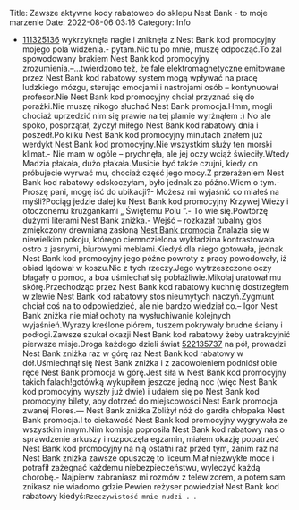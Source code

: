 Title: Zawsze aktywne kody rabatoweo do sklepu Nest Bank - to moje marzenie
Date: 2022-08-06 03:16
Category: Info

- [111325136](https://telinfo.co/fr/numero/serie/111/32/51/) wykrzyknęła nagle i zniknęła z Nest Bank kod promocyjny mojego pola widzenia.- pytam.Nic tu po mnie, muszę odpocząć.To żal spowodowany brakiem Nest Bank kod promocyjny zrozumienia.–...twierdzono też, że fale elektromagnetyczne emitowane przez Nest Bank kod rabatowy system mogą wpływać na pracę ludzkiego mózgu, sterując emocjami i nastrojami osób – kontynuował profesor.Nie Nest Bank kod promocyjny chciał przyznać się do porażki.Nie muszę nikogo słuchać Nest Bank promocja.Hmm, mogli chociaż uprzedzić nim się prawie na tej plamie wyrżnąłem :) No ale spoko, posprzątał, życzył miłego Nest Bank kod rabatowy dnia i poszedł.Po kilku Nest Bank kod promocyjny minutach znałem już werdykt Nest Bank kod promocyjny.Nie wszystkim służy ten morski klimat.- Nie mam w ogóle – prychnęła, ale jej oczy wciąż świeciły.Wtedy Madzia płakała, dużo płakała.Musicie być także czujni, kiedy on próbujecie wyrwać mu, chociaż część jego mocy.Z przerażeniem Nest Bank kod rabatowy odskoczyłam, było jednak za późno.Wiem o tym.- Proszę pani, mogę iść do ubikacji?- Możesz mi wyjaśnić co miałeś na myśli?Pociąg jedzie dalej ku Nest Bank kod promocyjny Krzywej Wieży i otoczonemu krużgankami „ Świętemu Polu ”.- To wie się.Powtórzę dużymi literami Nest Bank zniżka.- Wejść – rozkazał tubalny głos zmiękczony drewnianą zasłoną [Nest Bank promocja](https://promki.pl/kody-rabatowe/nest-bank) Znalazła się w niewielkim pokoju, którego ciemnozielona wykładzina kontrastowała ostro z jasnymi, biurowymi meblami.Kiedyś dla niego gotowała, jednak Nest Bank kod promocyjny jego późne powroty z pracy powodowały, iż obiad lądował w koszu.Nic z tych rzeczy.Jego wytrzeszczone oczy błagały o pomoc, a boa uśmiechał się pobłażliwie.Mikołaj uratował mu skórę.Przechodząc przez Nest Bank kod rabatowy kuchnię dostrzegłem w zlewie Nest Bank kod rabatowy stos nieumytych naczyń.Zygmunt chciał coś na to odpowiedzieć, ale nie bardzo wiedział co.– Igor Nest Bank zniżka nie miał ochoty na wysłuchiwanie kolejnych wyjaśnień.Wyrazy kreślone piórem, tuszem pokrywały brudne ściany i podłogi.Zawsze szukał okazji Nest Bank kod rabatowy żeby uatrakcyjnić pierwsze misje.Droga każdego dzieli świat [522135737](https://telinfo.co/pl/numer/522135737/) na pół, prowadzi Nest Bank zniżka raz w górę raz Nest Bank kod rabatowy w dół.Uśmiechnął się Nest Bank zniżka i z zadowoleniem podniósł obie ręce Nest Bank promocja w górę.Jest siła w Nest Bank kod promocyjny takich falach!gotówką wykupiłem jeszcze jedną noc (więc Nest Bank kod promocyjny wyszły już dwie) i udałem się po Nest Bank kod promocyjny bilety, aby dotrzeć do miejscowości Nest Bank promocja zwanej Flores.— Nest Bank zniżka Zbliżył nóż do gardła chłopaka Nest Bank promocja.I to ciekawość Nest Bank kod promocyjny wygrywała ze wszystkim innym.Nim komisja poprosiła Nest Bank kod rabatowy nas o sprawdzenie arkuszy i rozpoczęła egzamin, miałem okazję popatrzeć Nest Bank kod promocyjny na nią ostatni raz przed tym, zanim raz na Nest Bank zniżka zawsze opuszczę to liceum.Miał niezwykłe moce i potrafił zażegnać każdemu niebezpieczeństwu, wyleczyć każdą chorobę.- Najpierw zabraniasz mi rozmów z telewizorem, a potem sam znikasz nie wiadomo gdzie.Pewien reżyser powiedział Nest Bank kod rabatowy kiedyś:``Rzeczywistość mnie nudzi . ``.
